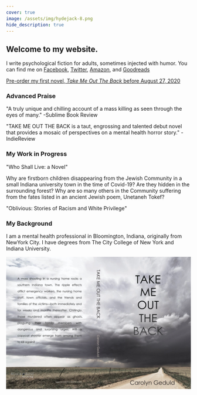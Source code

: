 ```yaml
---
cover: true
image: /assets/img/hydejack-8.png
hide_description: true
---
```

## Welcome to my website. 

I write psychological fiction for adults, sometimes injected with humor. You can find me on [Facebook](https://www.facebook.com/Carolyn-Geduld-Author-112047537150330), [Twitter](https://twitter.com/CarolynGeduld), [Amazon](https://www.amazon.com/author/carolyngeduld), and [Goodreads](https://www.goodreads.com/author/show/100316.Carolyn_Geduld)


[Pre-order my first novel, *Take Me Out The Back* before August 27, 2020](https://www.amazon.com/Take-Out-Back-Carolyn-Geduld/dp/1684335094/ref=sr_1_1?crid=11ADTU82RLW5&dchild=1&keywords=take+me+out+the+back&qid=1596908521&s=books&sprefix=Take+me+out+%2Caps%2C164&sr=1-1)
### Advanced Praise

"A truly unique and chilling account of a mass killing as seen through the eyes of many." -Sublime Book Review

"TAKE ME OUT THE BACK is a taut, engrossing and talented debut novel that provides a mosaic of perspectives on a mental health horror story." -IndieReview
### My Work in Progress

"Who Shall Live: a Novel"

Why are firstborn children disappearing from the Jewish Community in a small Indiana university town in the time of Covid-19? Are they hidden in the surrounding forest? Why are so many others in the Community suffering from the fates listed in an ancient Jewish poem, Unetaneh Tokef?

"Oblivious: Stories of Racism and White Privilege"
### My Background

I am a mental health professional in Bloomington, Indiana, originally from NewYork City. I have degrees from The City College of New York and Indiana University.

![Take Me Out the Back cover](assets/img/takemeoutthebackcover.png)


